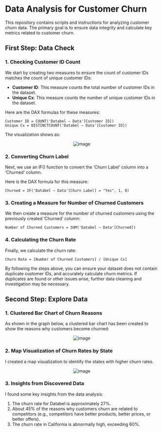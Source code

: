 

# Data Analysis for Customer Churn

This repository contains scripts and instructions for analyzing customer churn data. The primary goal is to ensure data integrity and calculate key metrics related to customer churn.

## First Step: Data Check

### 1. Checking Customer ID Count

We start by creating two measures to ensure the count of customer IDs matches the count of unique customer IDs:

- **Customer ID**: This measure counts the total number of customer IDs in the dataset.
- **Unique Cx**: This measure counts the number of unique customer IDs in the dataset.

Here are the DAX formulas for these measures:

```dax
Customer ID = COUNT('Databel – Data'[Customer ID])
Unique Cx = DISTINCTCOUNT('Databel – Data'[Customer ID])
```

The visualization shows as:
<br>
<div align="center">
  
![image](https://github.com/XaiZhen/Analyzing-customer-churn-in-Power-BI/assets/157572976/efb0de97-9601-43ec-a417-691633c66cdb)

</div>

### 2. Converting Churn Label
Next, we use an IF() function to convert the ‘Churn Label’ column into a ‘Churned’ column.

Here is the DAX formula for this measure:
```dax
Churned = IF('Databel – Data'[Churn Label] = "Yes", 1, 0)
```

### 3. Creating a Measure for Number of Churned Customers
We then create a measure for the number of churned customers using the previously created ‘Churned’ column:
```dax
Number of Churned Customers = SUM('Databel – Data'[Churned])
```

### 4. Calculating the Churn Rate
Finally, we calculate the churn rate:
```dax
Churn Rate = [Number of Churned Customers] / [Unique Cx]
```

By following the steps above, you can ensure your dataset does not contain duplicate customer IDs, and accurately calculate churn metrics. If duplicates are found or other issues arise, further data cleaning and investigation may be necessary.


## Second Step: Explore Data

### 1. Clustered Bar Chart of Churn Reasons

As shown in the graph below, a clustered bar chart has been created to show the reasons why customers become churned:
<div align="center">
  
![image](https://github.com/XaiZhen/Analyzing-customer-churn-in-Power-BI/assets/157572976/7e925238-5ccc-41d5-8653-ac593077771c)


</div>

### 2. Map Visualization of Churn Rates by State
I created a map visualization to identify the states with higher churn rates.
<div align="center">
  
![image](https://github.com/XaiZhen/Analyzing-customer-churn-in-Power-BI/assets/157572976/e922c6ea-25f0-45ca-8744-a9967deda1ee)

</div>

### 3. Insights from Discovered Data

I found some key insights from the data analysis:

1. The churn rate for Databel is approximately 27%.
2. About 45% of the reasons why customers churn are related to competitors (e.g., competitors have better products, better prices, or better offers).
3. The churn rate in California is abnormally high, exceeding 60%.




